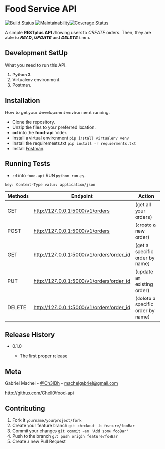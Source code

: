 # Food Service API

[![Build Status](https://travis-ci.org/Chell0/food-api.svg?branch=develop)](https://travis-ci.org/Chell0/food-api)
[![Maintainability](https://api.codeclimate.com/v1/badges/46542d1e81b90842b0bf/maintainability)](https://codeclimate.com/github/Chell0/food-api/maintainability)[![Coverage Status](https://coveralls.io/repos/github/Chell0/food-api/badge.svg?branch=develop)](https://coveralls.io/github/Chell0/food-api?branch=develop)

A simple **RESTplus API** allowing users to _CREATE_ orders. Then, they are able to **_READ_, _UPDATE_** and **_DELETE_** them.

## Development SetUp

What you need to run this API.

1. Python 3.
2. Virtualenv environment.
3. Postman.

## Installation

How to get your development environment running.

- Clone the repository.
- Unzip the files to your preferred location.
- **cd** into the **food-api** folder.
- Install a virtual environment `pip install virtualenv venv`
- Install the requirements.txt `pip install -r requierments.txt`
- Install [Postman](https://www.getpostman.com/).

## Running Tests

- `cd` into `food-api` RUN `python run.py`.

```key: Content-Type value: application/json```

| Methods | Endpoint                                 | Action                            |
| ------- | ---------------------------------------- | --------------------------------- |
| GET     | http://127.0.0.1:5000/v1/orders          | (get all your orders)             |
| POST    | http://127.0.0.1:5000/v1/orders          | (create a new order)              |
| GET     | http://127.0.0.1:5000/v1/orders/order_id | (get a specific order by name)    |
| PUT     | http://127.0.0.1:5000/v1/orders/order_id | (update an existing order)        |
| DELETE  | http://127.0.0.1:5000/v1/orders/order_id | (delete a specific order by name) |

## Release History

+ 0.1.0

    + The first proper release

## Meta

Gabriel Machel - [@Ch3ll0h](https://twitter.com/Ch3ll0h) - machelgabriel@gmail.com

http://github.com/Chell0/food-api

## Contributing

1. Fork it `yourname/yourproject/fork`
2. Create your feature branch `git checkout -b feature/fooBar`
3. Commit your changes `git commit -am 'Add some fooBar'`
4. Push to the branch `git push origin feature/fooBar`
5. Create a new Pull Request
